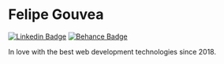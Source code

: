 # Felipe Gouvea
[
![Linkedin Badge](https://i.imgur.com/0M4Hygr.png)](https://linkedin.com/in/fgouvea10) [ ![Behance Badge](https://i.imgur.com/gcYRyiY.png)
](https://behance.net/gouvea)

In love with the best web development technologies since 2018.
